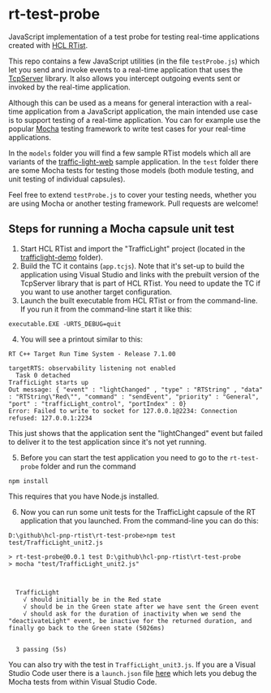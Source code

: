 # rt-test-probe
JavaScript implementation of a test probe for testing real-time applications created with [HCL RTist](https://www.hcltechsw.com/products/rtist).

This repo contains a few JavaScript utilities (in the file `testProbe.js`) which let you send and invoke events to a real-time application that uses the [TcpServer](https://github.com/hcl-pnp-rtist/lib-tcp-server) library. It also allows you intercept outgoing events sent or invoked by the real-time application.

Although this can be used as a means for general interaction with a real-time application from a JavaScript application, the main intended use case is to support testing of a real-time application. You can for example use the popular [Mocha](https://mochajs.org/) testing framework to write test cases for your real-time applications.

In the `models` folder you will find a few sample RTist models which all are variants of the [traffic-light-web](https://github.com/hcl-pnp-rtist/traffic-light-web) sample application. In the `test` folder there are some Mocha tests for testing those models (both module testing, and unit testing of individual capsules).

Feel free to extend `testProbe.js` to cover your testing needs, whether you are using Mocha or another testing framework. Pull requests are welcome!

## Steps for running a Mocha capsule unit test
1. Start HCL RTist and import the "TrafficLight" project (located in the [trafficlight-demo](https://github.com/hcl-pnp-rtist/rt-test-probe/tree/main/models/trafficlight-demo) folder).
2. Build the TC it contains (`app.tcjs`). Note that it's set-up to build the application using Visual Studio and links with the prebuilt version of the TcpServer library that is part of HCL RTist. You need to update the TC if you want to use another target configuration.
3. Launch the built executable from HCL RTist or from the command-line. If you run it from the command-line start it like this:
```plaintext
executable.EXE -URTS_DEBUG=quit
```
4. You will see a printout similar to this:
```plaintext
RT C++ Target Run Time System - Release 7.1.00

targetRTS: observability listening not enabled
  Task 0 detached
TrafficLight starts up
Out message: { "event" : "lightChanged" , "type" : "RTString" , "data" : "RTString\"Red\"", "command" : "sendEvent", "priority" : "General", "port" : "trafficLight_control", "portIndex" : 0}
Error: Failed to write to socket for 127.0.0.1@2234: Connection refused: 127.0.0.1:2234
```
This just shows that the application sent the "lightChanged" event but failed to deliver it to the test application since it's not yet running.

5. Before you can start the test application you need to go to the `rt-test-probe` folder and run the command
```plaintext
npm install
```
This requires that you have Node.js installed.

6. Now you can run some unit tests for the TrafficLight capsule of the RT application that you launched. From the command-line you can do this:
```plaintext
D:\github\hcl-pnp-rtist\rt-test-probe>npm test test/TrafficLight_unit2.js

> rt-test-probe@0.0.1 test D:\github\hcl-pnp-rtist\rt-test-probe
> mocha "test/TrafficLight_unit2.js"



  TrafficLight
    √ should initially be in the Red state
    √ should be in the Green state after we have sent the Green event
    √ should ask for the duration of inactivity when we send the "deactivateLight" event, be inactive for the returned duration, and finally go back to the Green state (5026ms)


  3 passing (5s)
```
You can also try with the test in `TrafficLight_unit3.js`.
If you are a Visual Studio Code user there is a `launch.json` file [here](https://github.com/hcl-pnp-rtist/rt-test-probe/blob/main/.vscode/launch.json) which lets you debug the Mocha tests from within Visual Studio Code.


